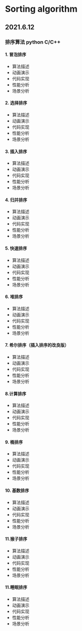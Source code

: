 # Sorting algorithm
## 2021.6.12
### 排序算法   python  C/C++

#### 1. 冒泡排序

- 算法描述
- 动画演示
- 代码实现
- 性能分析
- 场景分析

#### 2. 选择排序

- 算法描述
- 动画演示
- 代码实现
- 性能分析
- 场景分析

#### 3. 插入排序

- 算法描述
- 动画演示
- 代码实现
- 性能分析
- 场景分析


#### 4. 归并排序

- 算法描述
- 动画演示
- 代码实现
- 性能分析
- 场景分析


#### 5. 快速排序

- 算法描述
- 动画演示
- 代码实现
- 性能分析
- 场景分析


#### 6. 堆排序

- 算法描述
- 动画演示
- 代码实现
- 性能分析
- 场景分析


#### 7. 希尔排序（插入排序的改良版）

- 算法描述
- 动画演示
- 代码实现
- 性能分析
- 场景分析


#### 8.计算排序

- 算法描述
- 动画演示
- 代码实现
- 性能分析
- 场景分析


#### 9. 桶排序

- 算法描述
- 动画演示
- 代码实现
- 性能分析
- 场景分析


#### 10. 基数排序

- 算法描述
- 动画演示
- 代码实现
- 性能分析
- 场景分析


#### 11.猴子排序

- 算法描述
- 动画演示
- 代码实现
- 性能分析
- 场景分析


#### 11.睡眠排序

- 算法描述
- 动画演示
- 代码实现
- 性能分析
- 场景分析
